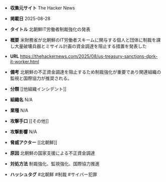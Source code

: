 - **収集元サイト**
The Hacker News

- **掲載日**
2025-08-28

- **タイトル**
北朝鮮IT労働者制裁強化の発表

- **概要**
米財務省が北朝鮮のIT労働者スキームに関与する個人と団体に制裁を課し大量破壊兵器とミサイル計画の資金調達を阻止する措置を発表した

- **URL**
https://thehackernews.com/2025/08/us-treasury-sanctions-dprk-it-worker.html

- **備考**
北朝鮮の不正資金調達を阻止するため制裁強化が重要であり関連組織の監視と国際協力が推奨される。

- **分類**
[[他組織インシデント]]

- **組織名**
N/A

- **業種**
N/A

- **攻撃手口**
[[その他]]

- **攻撃影響**
N/A

- **脅威アクター**
[[北朝鮮]]

- **原因**
北朝鮮の国家支援による不正資金調達

- **対処方法**
制裁強化、監視強化、国際協力推進

- **ハッシュタグ**
#北朝鮮 #制裁 #サイバー犯罪
